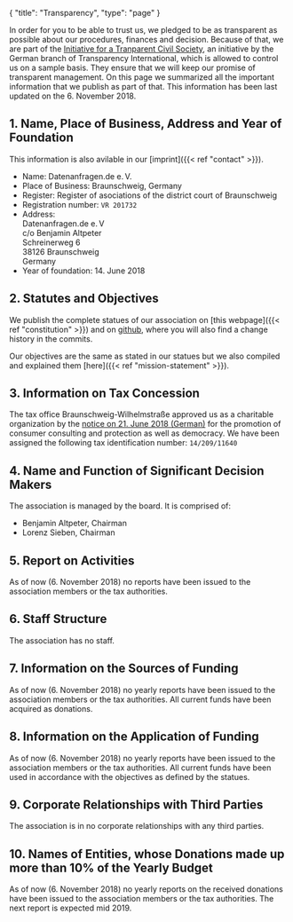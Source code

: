 {
    "title": "Transparency",
    "type": "page"
}

In order for you to be able to trust us, we pledged to be as transparent as possible about our procedures, finances and decision. Because of that, we are part of the [Initiative for a Tranparent Civil Society](https://www.transparency.de/mitmachen/initiative-transparente-zivilgesellschaft/), an initiative by the German branch of Transparency International, which is allowed to control us on a sample basis. They ensure that we will keep our promise of transparent management. On this page we summarized all the important information that we publish as part of that. This information has been last updated on the 6. November 2018.

## 1. Name, Place of Business, Address and Year of Foundation
This information is also avilable in our [imprint]({{< ref "contact" >}}).

 - Name: Datenanfragen.de e.&thinsp;V.
 - Place of Business: Braunschweig, Germany
 - Register: Register of asociations of the district court of Braunschweig
 - Registration number: `VR 201732`
 - Address:  
   Datenanfragen.de e.&thinsp;V  
   c/o Benjamin Altpeter  
   Schreinerweg 6  
   38126 Braunschweig  
   Germany  
 - Year of foundation: 14. June 2018

## 2. Statutes and Objectives

We publish the complete statues of our association on [this webpage]({{< ref "constitution" >}}) and on [github](https://github.com/datenanfragen/verein/blob/master/satzung.md), where you will also find a change history in the commits.

Our objectives are the same as stated in our statues but we also compiled and explained them [here]({{< ref "mission-statement" >}}).  

## 3. Information on Tax Concession

The tax office Braunschweig-Wilhelmstraße approved us as a charitable organization by the [notice on 21. June 2018 (German)](https://static.dacdn.de/docs/feststellungsbescheid_2018-06-21.pdf) for the promotion of consumer consulting and protection as well as democracy. We have been assigned the following tax identification number: `14/209/11640`

## 4. Name and Function of Significant Decision Makers

The association is managed by the board. It is comprised of:
 
 - Benjamin Altpeter, Chairman
 - Lorenz Sieben, Chairman
 
## 5. Report on Activities

As of now (6. November 2018) no reports have been issued to the association members or the tax authorities.

## 6. Staff Structure

The association has no staff.

## 7. Information on the Sources of Funding

As of now (6. November 2018) no yearly reports have been issued to the association members or the tax authorities. All current funds have been acquired as donations. 

## 8. Information on the Application of Funding

As of now (6. November 2018) no yearly reports have been issued to the association members or the tax authorities. All current funds have been used in accordance with the objectives as defined by the statues. 

## 9. Corporate Relationships with Third Parties 

The association is in no corporate relationships with any third parties.

## 10. Names of Entities, whose Donations made up more than 10% of the Yearly Budget

As of now (6. November 2018) no yearly reports on the received donations have been issued to the association members or the tax authorities. The next report is expected mid 2019.
